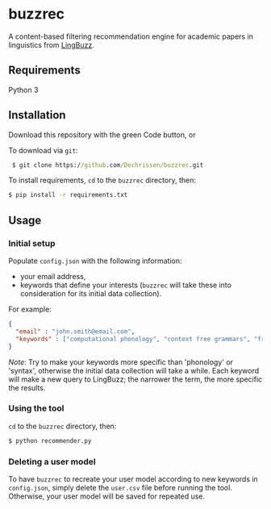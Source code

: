 # buzzrec
 A content-based filtering recommendation engine for academic papers in linguistics from [LingBuzz](https://ling.auf.net/lingbuzz).

## Requirements

Python 3

## Installation

Download this repository with the green Code button, or

To download via `git`:
```cmd
 $ git clone https://github.com/Dechrissen/buzzrec.git
 ```
To install requirements, `cd` to the `buzzrec` directory, then:
```cmd
$ pip install -r requirements.txt
```

## Usage

### Initial setup
Populate `config.json` with the following information:
- your email address,
- keywords that define your interests (`buzzrec` will take these into consideration for its initial data collection).  

For example:
```json
{
  "email" : "john.smith@email.com",
  "keywords" : ["computational phonology", "context free grammars", "french"]
}
```

*Note*: Try to make your keywords more specific than 'phonology' or 'syntax', otherwise the initial data collection will take a while. Each keyword will make a new query to  LingBuzz; the narrower the term, the more specific the results.

### Using the tool

`cd` to the `buzzrec` directory, then:

```cmd
$ python recommender.py
```

### Deleting a user model

To have `buzzrec` to recreate your user model according to new keywords in `config.json`, simply delete the `user.csv` file before running the tool. Otherwise, your user model will be saved for repeated use.
